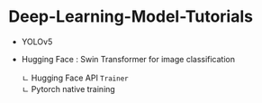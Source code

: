 # Deep-Learning-Model-Tutorials

- YOLOv5
- Hugging Face : Swin Transformer for image classification
   
   ㄴ Hugging Face API `Trainer`  
   ㄴ Pytorch native training

